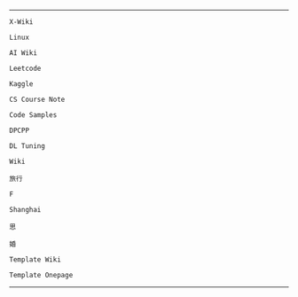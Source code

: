 
----

<!-- ko-fi :id=junxnone.github.io/xwiki :color=#1599d6 -->
    X-Wiki
<!-- ko-fi -->
<!-- ko-fi :id=junxnone.github.io/linux :color=#1599d6 -->
    Linux
<!-- ko-fi -->
<!-- ko-fi :id=junxnone.github.io/aiwiki :color=#1599d6 -->
    AI Wiki
<!-- ko-fi -->
<!-- ko-fi :id=junxnone.github.io/leetcode :color=#1599d6 -->
    Leetcode
<!-- ko-fi -->
<!-- ko-fi :id=junxnone.github.io/kaggle :color=#1599d6 -->
    Kaggle 
<!-- ko-fi -->
<!-- ko-fi :id=junxnone.github.io/csc :color=#1599d6 -->
    CS Course Note
<!-- ko-fi -->
<!-- ko-fi :id=junxnone.github.io/samples :color=#1599d6 -->
    Code Samples
<!-- ko-fi -->
<!-- ko-fi :id=junxnone.github.io/dpcpp :color=#1599d6 -->
    DPCPP
<!-- ko-fi -->
<!-- ko-fi :id=junxnone.github.io/tpcn :color=#1599d6 -->
    DL Tuning
<!-- ko-fi -->
<!-- ko-fi :id=junxnone.github.io/wiki :color=#1599d6 -->
    Wiki
<!-- ko-fi -->
<!-- ko-fi :id=junxnone.github.io/t :color=#1599d6 -->
    旅行
<!-- ko-fi -->
<!-- ko-fi :id=junxnone.github.io/F :color=#1599d6 -->
    F
<!-- ko-fi -->
<!-- ko-fi :id=junxnone.github.io/sh :color=#1599d6 -->
    Shanghai
<!-- ko-fi -->
<!-- ko-fi :id=junxnone.github.io/s :color=#1599d6 -->
    思
<!-- ko-fi -->
<!-- ko-fi :id=junxnone.github.io/jh :color=#1599d6 -->
    婚
<!-- ko-fi -->
<!-- ko-fi :id=junxnone.github.io/twiki :color=#1599d6 -->
    Template Wiki
<!-- ko-fi -->
<!-- ko-fi :id=junxnone.github.io/onepage :color=#1599d6 -->
    Template Onepage
<!-- ko-fi -->

----
